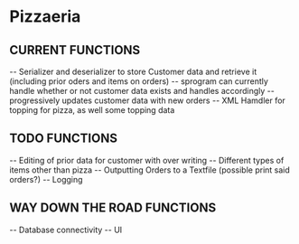 # Pizzaeria

## CURRENT FUNCTIONS ## 
-- Serializer and deserializer to store Customer data and retrieve it (including prior oders and items on orders)
-- sprogram can currently handle whether or not customer data exists and handles accordingly
-- progressively updates customer data with new orders
-- XML Hamdler for topping for pizza, as well some topping data

## TODO FUNCTIONS ## 
-- Editing of prior data for customer with over writing 
-- Different types of items other than pizza
-- Outputting Orders to a Textfile (possible print said orders?)
-- Logging

## WAY DOWN THE ROAD FUNCTIONS ##
-- Database connectivity 
-- UI
